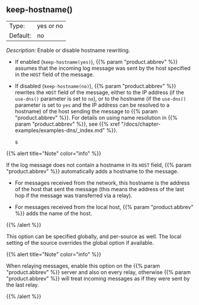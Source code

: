---
---
<!-- DISCLAIMER: This file is based on the syslog-ng Open Source Edition documentation https://github.com/balabit/syslog-ng-ose-guides/commit/2f4a52ee61d1ea9ad27cb4f3168b95408fddfdf2 and is used under the terms of The syslog-ng Open Source Edition Documentation License. The file has been modified by Axoflow. -->

## keep-hostname()

|          |           |
| -------- | --------- |
| Type:    | yes or no |
| Default: | no        |

*Description:* Enable or disable hostname rewriting.

  - If enabled (`keep-hostname(yes)`), {{% param "product.abbrev" %}} assumes that the incoming log message was sent by the host specified in the `HOST` field of the message.

  - If disabled (`keep-hostname(no)`), {{% param "product.abbrev" %}} rewrites the `HOST` field of the message, either to the IP address (if the `use-dns()` parameter is set to `no`), or to the hostname (if the `use-dns()` parameter is set to `yes` and the IP address can be resolved to a hostname) of the host sending the message to {{% param "product.abbrev" %}}. For details on using name resolution in {{% param "product.abbrev" %}}, see {{% xref "/docs/chapter-examples/examples-dns/_index.md" %}}.
    
    s

{{% alert title="Note" color="info" %}}

If the log message does not contain a hostname in its `HOST` field, {{% param "product.abbrev" %}} automatically adds a hostname to the message.

  - For messages received from the network, this hostname is the address of the host that sent the message (this means the address of the last hop if the message was transferred via a relay).

  - For messages received from the local host, {{% param "product.abbrev" %}} adds the name of the host.

{{% /alert %}}

This option can be specified globally, and per-source as well. The local setting of the source overrides the global option if available.

{{% alert title="Note" color="info" %}}

When relaying messages, enable this option on the {{% param "product.abbrev" %}} server and also on every relay, otherwise {{% param "product.abbrev" %}} will treat incoming messages as if they were sent by the last relay.

{{% /alert %}}

